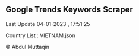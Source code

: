 

## Google Trends Keywords Scraper 
 
Last Update 04-01-2023 , 17:51:25

Country List :
VIETNAM.json



© Abdul Muttaqin 

